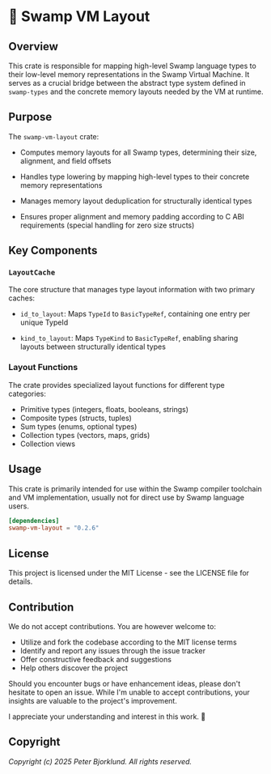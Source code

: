 # 🧩 Swamp VM Layout

## Overview

This crate is responsible for mapping high-level Swamp language types to their
low-level memory representations in the Swamp Virtual Machine. It serves as a
crucial bridge between the abstract type system defined in `swamp-types` and the
concrete memory layouts needed by the VM at runtime.

## Purpose

The `swamp-vm-layout` crate:

- Computes memory layouts for all Swamp types, determining their size,
  alignment, and field offsets

- Handles type lowering by mapping high-level types to their concrete memory
  representations

- Manages memory layout deduplication for structurally identical types

- Ensures proper alignment and memory padding according to C ABI
  requirements (special handling for zero size structs)

## Key Components

### `LayoutCache`

The core structure that manages type layout information with two primary caches:

- `id_to_layout`: Maps `TypeId` to `BasicTypeRef`, containing one entry per
  unique TypeId

- `kind_to_layout`: Maps `TypeKind` to `BasicTypeRef`, enabling sharing layouts
  between structurally identical types

### Layout Functions

The crate provides specialized layout functions for different type categories:

- Primitive types (integers, floats, booleans, strings)
- Composite types (structs, tuples)
- Sum types (enums, optional types)
- Collection types (vectors, maps, grids)
- Collection views

## Usage

This crate is primarily intended for use within the Swamp compiler toolchain and
VM implementation, usually not for direct use by Swamp language users.

```toml
[dependencies]
swamp-vm-layout = "0.2.6"
```

## License

This project is licensed under the MIT License - see the LICENSE file for
details.

## Contribution

We do not accept contributions. You are however welcome to:

- Utilize and fork the codebase according to the MIT license terms
- Identify and report any issues through the issue tracker
- Offer constructive feedback and suggestions
- Help others discover the project

Should you encounter bugs or have enhancement ideas, please don't hesitate to
open an issue. While I'm unable to accept contributions, your insights are
valuable to the project's improvement.

I appreciate your understanding and interest in this work. 🙏

## Copyright

_Copyright (c) 2025 Peter Bjorklund. All rights reserved._

